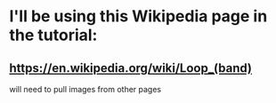 <h1>I'll be using this Wikipedia page in the tutorial:</h1>
<h2><a href="https://en.wikipedia.org/wiki/Loop_(band)">https://en.wikipedia.org/wiki/Loop_(band)<a/></h2>
<p>will need to pull images from other pages</p>

